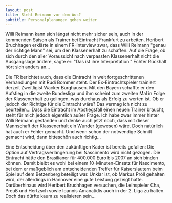 ```yaml
---
layout: post
title: Steht Reimann vor dem Aus?
subtitle: Personalplanungen gehen weiter
---
```


Willi Reimann kann sich längst nicht mehr sicher sein, auch in der kommenden Saison als Trainer bei Eintracht Frankfurt zu arbeiten. Heribert Bruchhagen erklärte in einem FR-Interview zwar, dass Willi Reimann "genau der richtige Mann" sei, um den Klassenerhalt zu schaffen. Auf die Frage, ob sich durch den aller Voraussicht nach verpassten Klassenerhalt nicht die Ausgangslage ändere, sagte er: "Das ist ihre Interpretation." Echter Rückhalt hört sich anders an...

Die FR berichtet auch, dass die Eintracht in weit fortgeschrittenen Verhandlungen mit Rudi Bommer steht. Der Ex-Eintrachtspieler trainiert derzeit Zweitligist Wacker Burghausen. Mit den Bayern schaffte er den Aufstieg in die zweite Bundesliga und ihm scheint zum zweiten Mal in Folge der Klassenerhalt zu gelingen, was durchaus als Erfolg zu werten ist. Ob er jedoch der Richtige für die Eintracht wäre? Das vermag ich nicht zu beurteilen... Dass die Eintracht im Abstiegsfall einen neuen Trainer braucht, steht für mich jedoch eigentlich außer Frage. Ich habe zwar immer hinter Willi Reimann gestanden und denke auch jetzt noch, dass mit dieser Mannschaft der Klassenerhalt ein Wunder (gewesen) wäre. Doch natürlich hat auch er Fehler gemacht. Und wenn schon der notwendige Schnitt gemacht wird, dann bitteschön auch richtig...

Eine Entscheidung über den zukünftigen Kader ist bereits gefallen: Die Option auf Vertragsverlängerung bei Nascimento wird nicht gezogen. Die Eintracht hätte den Brasilianer für 400.000 Euro bis 2007 an sich binden können. Damit bleibt es wohl bei einem 10-Minuten-Einsatz für Nascimento, bei dem er maßgeblich am entscheidenden Treffer für Kaiserslautern beim Spiel auf dem Betzenberg beteiligt war. Unklar ist, ob Markus Pröll gehalten wird, der allerdings in Hannover eine gute Leistung gezeigt hatte. Darüberhinaus wird Heribert Bruchhagen versuchen, die Leihspieler Cha, Preuß und Hertzsch sowie Ioannis Amanatidis auch in der 2. Liga zu halten. Doch das dürfte kaum zu realisieren sein...
